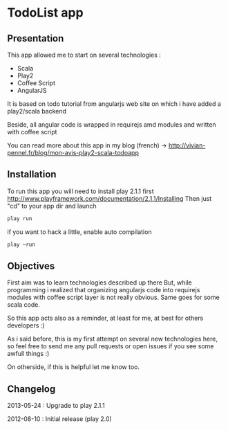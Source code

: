 TodoList app
============


Presentation
------------

This app allowed me to start on several technologies :
* Scala
* Play2
* Coffee Script
* AngularJS

It is based on todo tutorial from angularjs web site on
which i have added a play2/scala backend

Beside, all angular code is wrapped in requirejs amd modules
and written with coffee script

You can read more about this app in my blog (french) 
-> http://vivian-pennel.fr/blog/mon-avis-play2-scala-todoapp


Installation
----------
To run this app you will need to install play 2.1.1 first http://www.playframework.com/documentation/2.1.1/Installing
Then just "cd" to your app dir and launch

```sh
play run
```

if you want to hack a little, enable auto compilation
```sh
play ~run
```


Objectives
----------

First aim was to learn technologies described up there
But, while programming i realized that organizing angularjs code into
requirejs modules with coffee script layer is not really obvious.
Same goes for some scala code.

So this app acts also as a reminder, at least for me, at best for others developers :)

As i said before, this is my first attempt on several new technologies here, so feel free to
send me any pull requests or open issues if you see some awfull things :) 

On otherside, if this is helpful let me know too.


Changelog
---------
2013-05-24 : Upgrade to play 2.1.1

2012-08-10 : Initial release (play 2.0)











